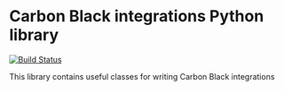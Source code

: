 # Carbon Black integrations Python library

[![Build Status](https://api.travis-ci.org/carbonblack/cb-integration.svg)](https://travis-ci.org/carbonblack/cb-integration)

This library contains useful classes for writing Carbon Black integrations
